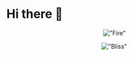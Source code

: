 # Hi there 👋

<p align="center">
  <img src="https://c.tenor.com/xuFoluWMaAoAAAAC/tenor.gif" alt=”Fire” />
</p>

<p align="center">
  <img src="https://www.screamhorrormag.com/wp-content/uploads/2019/08/New-Trailer-for-Bliss.png" alt=”Bliss” />
</p>


<!--
<p align="right">
  <img src="https://komarev.com/ghpvc/?username=Inigoliz&color=orange&style=flat-square&label=VISITOR+COUNT" alt=”tomkaX” />
</p>

**Inigoliz/Inigoliz** is a ✨ _special_ ✨ repository because its `README.md` (this file) appears on your GitHub profile.

Here are some ideas to get you started:

- 🔭 I’m currently working on ...
- 🌱 I’m currently learning ...
- 👯 I’m looking to collaborate on ...
- 🤔 I’m looking for help with ...
- 💬 Ask me about ...
- 📫 How to reach me: ...
- 😄 Pronouns: ...
- ⚡ Fun fact: ...
-->
